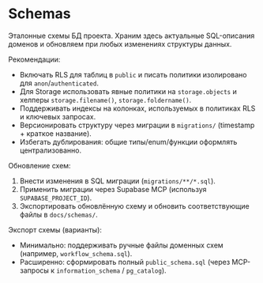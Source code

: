 # Schemas

Эталонные схемы БД проекта. Храним здесь актуальные SQL-описания доменов и обновляем при любых изменениях структуры данных.

Рекомендации:
- Включать RLS для таблиц в `public` и писать политики изолировано для `anon`/`authenticated`.
- Для Storage использовать явные политики на `storage.objects` и хелперы `storage.filename()`, `storage.foldername()`.
- Поддерживать индексы на колонках, используемых в политиках RLS и ключевых запросах.
- Версионировать структуру через миграции в `migrations/` (timestamp + краткое название).
- Избегать дублирования: общие типы/enum/функции оформлять централизованно.

Обновление схем:
1. Внести изменения в SQL миграции (`migrations/**/*.sql`).
2. Применить миграции через Supabase MCP (используя `SUPABASE_PROJECT_ID`).
3. Экспортировать обновлённую схему и обновить соответствующие файлы в `docs/schemas/`.

Экспорт схемы (варианты):
- Минимально: поддерживать ручные файлы доменных схем (например, `workflow_schema.sql`).
- Расширенно: сформировать полный `public_schema.sql` (через MCP-запросы к `information_schema` / `pg_catalog`).